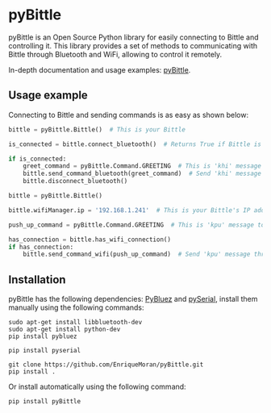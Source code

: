 # pyBittle

pyBittle is an Open Source Python library for easily connecting to Bittle and controlling it.
This library provides a set of methods to communicating with Bittle through Bluetooth and WiFi, allowing to control it remotely.

In-depth documentation and usage examples: [pyBittle](https://enriquemoran95.gitbook.io/pybittle/).


## Usage example

Connecting to Bittle and sending commands is as easy as shown below:

```python
bittle = pyBittle.Bittle()  # This is your Bittle

is_connected = bittle.connect_bluetooth()  # Returns True if Bittle is connected to your computer

if is_connected:
    greet_command = pyBittle.Command.GREETING  # This is 'khi' message to be sent
    bittle.send_command_bluetooth(greet_command)  # Send 'khi' message through Bluetooth
    bittle.disconnect_bluetooth()
```

```python
bittle = pyBittle.Bittle()

bittle.wifiManager.ip = '192.168.1.241'  # This is your Bittle's IP address

push_up_command = pyBittle.Command.GREETING  # This is 'kpu' message to be sent

has_connection = bittle.has_wifi_connection()
if has_connection:
    bittle.send_command_wifi(push_up_command)  # Send 'kpu' message through WiFi
```

## Installation

pyBittle has the following dependencies: [PyBluez](https://github.com/pybluez/pybluez) and [pySerial](https://github.com/pyserial/pyserial), install them manually using the following commands:

```
sudo apt-get install libbluetooth-dev
sudo apt-get install python-dev
pip install pybluez

pip install pyserial

git clone https://github.com/EnriqueMoran/pyBittle.git
pip install .
```

Or install automatically using the following command:
```
pip install pyBittle
```